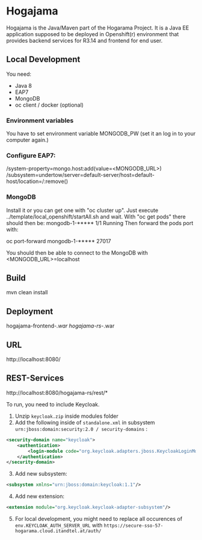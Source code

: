 # Hogajama

Hogajama is the Java/Maven part of the Hogarama Project.
It is a Java EE application supposed to be deployed in Openshift(r) environment that provides backend services for R3.14 and frontend for end user.

## Local Development

You need:
 * Java 8
 * EAP7
 * MongoDB
 * oc client / docker (optional)
 
### Environment variables
You have to set environment variable MONGODB_PW (set it an log in to your computer again.)

### Configure EAP7:
/system-property=mongo.host:add(value=<MONGODB_URL>)
/subsystem=undertow/server=default-server/host=default-host/location=\/:remove()

### MongoDB
Install it or you can get one with "oc cluster up".
Just execute ../template/local_openshift/startAll.sh and wait.
With "oc get pods" there should then be:
mongodb-1-*****      1/1       Running
Then forward the pods port with:

oc port-forward mongodb-1-***** 27017

You should then be able to connect to the MongoDB with <MONGODB_URL>=localhost


## Build
mvn clean install

## Deployment
hogajama-frontend-*.war
hogajama-rs-*.war

## URL
http://localhost:8080/

## REST-Services
http://localhost:8080/hogajama-rs/rest/*

To run, you need to include Keycloak.

1. Unzip `keycloak.zip` inside modules folder
2. Add the following inside of `standalone.xml` in subsystem `urn:jboss:domain:security:2.0 / security-domains` :

````xml
<security-domain name="keycloak">
    <authentication>
        <login-module code="org.keycloak.adapters.jboss.KeycloakLoginModule" flag="required"/>
    </authentication>
</security-domain>
````

3. Add new subsystem:

````xml
<subsystem xmlns="urn:jboss:domain:keycloak:1.1"/>
````

4. Add new extension:

````xml
<extension module="org.keycloak.keycloak-adapter-subsystem"/>
````

5. For local development, you might need to replace all occurences of `env.KEYCLOAK_AUTH_SERVER_URL` with `https://secure-sso-57-hogarama.cloud.itandtel.at/auth/`
